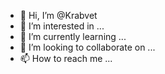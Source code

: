 - 👋 Hi, I’m @Krabvet
- 👀 I’m interested in ...
- 🌱 I’m currently learning ...
- 💞️ I’m looking to collaborate on ...
- 📫 How to reach me ...

<!---
Krabvet/Krabvet is a ✨ special ✨ repository because its `README.md` (this file) appears on your GitHub profile.
You can click the Preview link to take a look at your changes.
--->
